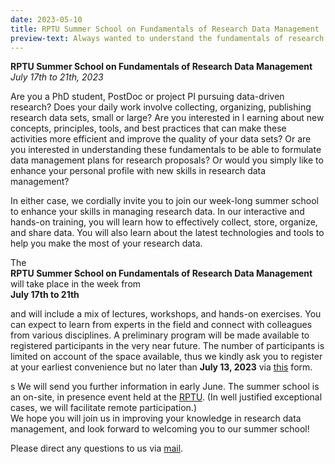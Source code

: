 ```yaml
---
date: 2023-05-10
title: RPTU Summer School on Fundamentals of Research Data Management
preview-text: Always wanted to understand the fundamentals of research data management? Join us for our Summer School the week of July 17th to 21th, 2023...
---
```

**RPTU Summer School on Fundamentals of Research Data Management**  
*July 17th to 21th, 2023*

Are you a PhD student, PostDoc or project PI pursuing data-driven research? Does your daily work involve collecting, organizing, publishing research data sets, small or large? Are you interested in l earning about new concepts, principles, tools, and best practices that can make these activities more efficient and improve the quality of your data sets? Or are you interested in understanding these fundamentals to be able to formulate data management plans for research proposals? Or would you simply like to enhance your personal profile with new skills in research data management?

In either case, we cordially invite you to join our week-long summer school to enhance your skills in managing research data. In our interactive and hands-on training, you will learn how to effectively collect, store, organize, and share data. You will also learn about the latest technologies and tools to help you make the most of your research data.

The  
**RPTU Summer School on Fundamentals of Research Data Management**  
will take place in the week from  
**July 17th to 21th**  

and will include a mix of lectures, workshops, and hands-on exercises. You can expect to learn from experts in the field and connect with colleagues from various disciplines. A preliminary program will be made available to registered participants in the very near future. The number of participants is limited on account of the space available, thus we kindly ask you to register at your earliest convenience but no later than **July 13, 2023** via [this](https://forms.office.com/e/SpERRjQGSv) form.

s
We will send you further information in early June.
The summer school is an on-site, in presence event held at the [RPTU](https://rptu.de/). (In well justified exceptional cases, we will facilitate remote participation.)  
We hope you will join us in improving your knowledge in research data management, and look forward to welcoming you to our summer school!

Please direct any questions to us via 
<a href="javascript:location='mailto:\u0069\u006e\u0066\u006f\u0040\u006e\u0066\u0064\u0069\u0034\u0070\u006c\u0061\u006e\u0074\u0073\u002e\u006f\u0072\u0067';void 0">mail</a>.


